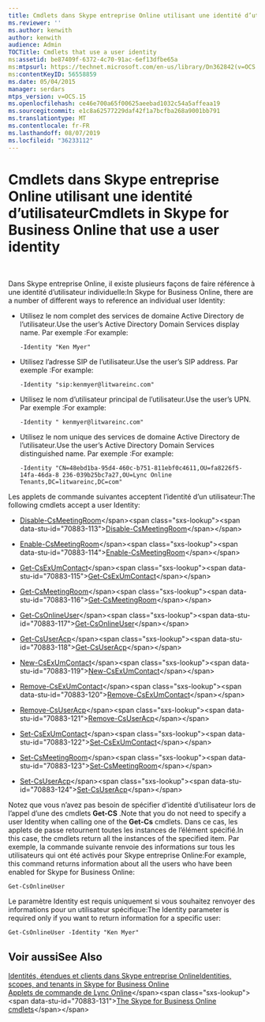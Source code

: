 ```yaml
---
title: Cmdlets dans Skype entreprise Online utilisant une identité d’utilisateur
ms.reviewer: ''
ms.author: kenwith
author: kenwith
audience: Admin
TOCTitle: Cmdlets that use a user identity
ms:assetid: be87409f-6372-4c70-91ac-6ef13dfbe65a
ms:mtpsurl: https://technet.microsoft.com/en-us/library/Dn362842(v=OCS.15)
ms:contentKeyID: 56558859
ms.date: 05/04/2015
manager: serdars
mtps_version: v=OCS.15
ms.openlocfilehash: ce46e700a65f00625aeebad1032c54a5affeaa19
ms.sourcegitcommit: e1c8a62577229daf42f1a7bcfba268a9001bb791
ms.translationtype: MT
ms.contentlocale: fr-FR
ms.lasthandoff: 08/07/2019
ms.locfileid: "36233112"
---
```

# <a name="cmdlets-in-skype-for-business-online-that-use-a-user-identity"></a><span data-ttu-id="70883-102">Cmdlets dans Skype entreprise Online utilisant une identité d’utilisateur</span><span class="sxs-lookup"><span data-stu-id="70883-102">Cmdlets in Skype for Business Online that use a user identity</span></span>

 


<span data-ttu-id="70883-103">Dans Skype entreprise Online, il existe plusieurs façons de faire référence à une identité d’utilisateur individuelle:</span><span class="sxs-lookup"><span data-stu-id="70883-103">In Skype for Business Online, there are a number of different ways to reference an individual user Identity:</span></span>

  - <span data-ttu-id="70883-104">Utilisez le nom complet des services de domaine Active Directory de l’utilisateur.</span><span class="sxs-lookup"><span data-stu-id="70883-104">Use the user’s Active Directory Domain Services display name.</span></span> <span data-ttu-id="70883-105">Par exemple :</span><span class="sxs-lookup"><span data-stu-id="70883-105">For example:</span></span>
    
        -Identity "Ken Myer"

  - <span data-ttu-id="70883-106">Utilisez l’adresse SIP de l’utilisateur.</span><span class="sxs-lookup"><span data-stu-id="70883-106">Use the user’s SIP address.</span></span> <span data-ttu-id="70883-107">Par exemple :</span><span class="sxs-lookup"><span data-stu-id="70883-107">For example:</span></span>
    
        -Identity "sip:kenmyer@litwareinc.com"

  - <span data-ttu-id="70883-108">Utilisez le nom d’utilisateur principal de l’utilisateur.</span><span class="sxs-lookup"><span data-stu-id="70883-108">Use the user’s UPN.</span></span> <span data-ttu-id="70883-109">Par exemple :</span><span class="sxs-lookup"><span data-stu-id="70883-109">For example:</span></span>
    
        -Identity " kenmyer@litwareinc.com"

  - <span data-ttu-id="70883-110">Utilisez le nom unique des services de domaine Active Directory de l’utilisateur.</span><span class="sxs-lookup"><span data-stu-id="70883-110">Use the user’s Active Directory Domain Services distinguished name.</span></span> <span data-ttu-id="70883-111">Par exemple :</span><span class="sxs-lookup"><span data-stu-id="70883-111">For example:</span></span>
    
        -Identity "CN=48ebd1ba-95d4-460c-b751-811ebf0c4611,OU=fa8226f5-14fa-46da-8 236-039b25bc7a27,OU=Lync Online Tenants,DC=litwareinc,DC=com"

<span data-ttu-id="70883-112">Les applets de commande suivantes acceptent l’identité d’un utilisateur:</span><span class="sxs-lookup"><span data-stu-id="70883-112">The following cmdlets accept a user Identity:</span></span>

  - <span data-ttu-id="70883-113">[Disable-CsMeetingRoom](https://technet.microsoft.com/en-us/library/jj204723\(v=ocs.15\))</span><span class="sxs-lookup"><span data-stu-id="70883-113">[Disable-CsMeetingRoom](https://technet.microsoft.com/en-us/library/jj204723\(v=ocs.15\))</span></span>

  - <span data-ttu-id="70883-114">[Enable-CsMeetingRoom](https://technet.microsoft.com/en-us/library/jj205062\(v=ocs.15\))</span><span class="sxs-lookup"><span data-stu-id="70883-114">[Enable-CsMeetingRoom](https://technet.microsoft.com/en-us/library/jj205062\(v=ocs.15\))</span></span>

  - <span data-ttu-id="70883-115">[Get-CsExUmContact](https://technet.microsoft.com/en-us/library/gg412725\(v=ocs.15\))</span><span class="sxs-lookup"><span data-stu-id="70883-115">[Get-CsExUmContact](https://technet.microsoft.com/en-us/library/gg412725\(v=ocs.15\))</span></span>

  - <span data-ttu-id="70883-116">[Get-CsMeetingRoom](https://technet.microsoft.com/en-us/library/jj205277\(v=ocs.15\))</span><span class="sxs-lookup"><span data-stu-id="70883-116">[Get-CsMeetingRoom](https://technet.microsoft.com/en-us/library/jj205277\(v=ocs.15\))</span></span>

  - <span data-ttu-id="70883-117">[Get-CsOnlineUser](https://technet.microsoft.com/en-us/library/jj994026\(v=ocs.15\))</span><span class="sxs-lookup"><span data-stu-id="70883-117">[Get-CsOnlineUser](https://technet.microsoft.com/en-us/library/jj994026\(v=ocs.15\))</span></span>

  - <span data-ttu-id="70883-118">[Get-CsUserAcp](https://technet.microsoft.com/en-us/library/gg398978\(v=ocs.15\))</span><span class="sxs-lookup"><span data-stu-id="70883-118">[Get-CsUserAcp](https://technet.microsoft.com/en-us/library/gg398978\(v=ocs.15\))</span></span>

  - <span data-ttu-id="70883-119">[New-CsExUmContact](https://technet.microsoft.com/en-us/library/gg398139\(v=ocs.15\))</span><span class="sxs-lookup"><span data-stu-id="70883-119">[New-CsExUmContact](https://technet.microsoft.com/en-us/library/gg398139\(v=ocs.15\))</span></span>

  - <span data-ttu-id="70883-120">[Remove-CsExUmContact](https://technet.microsoft.com/en-us/library/gg398946\(v=ocs.15\))</span><span class="sxs-lookup"><span data-stu-id="70883-120">[Remove-CsExUmContact](https://technet.microsoft.com/en-us/library/gg398946\(v=ocs.15\))</span></span>

  - <span data-ttu-id="70883-121">[Remove-CsUserAcp](https://technet.microsoft.com/en-us/library/gg398982\(v=ocs.15\))</span><span class="sxs-lookup"><span data-stu-id="70883-121">[Remove-CsUserAcp](https://technet.microsoft.com/en-us/library/gg398982\(v=ocs.15\))</span></span>

  - <span data-ttu-id="70883-122">[Set-CsExUmContact](https://technet.microsoft.com/en-us/library/gg412944\(v=ocs.15\))</span><span class="sxs-lookup"><span data-stu-id="70883-122">[Set-CsExUmContact](https://technet.microsoft.com/en-us/library/gg412944\(v=ocs.15\))</span></span>

  - <span data-ttu-id="70883-123">[Set-CsMeetingRoom](https://technet.microsoft.com/en-us/library/jj204831\(v=ocs.15\))</span><span class="sxs-lookup"><span data-stu-id="70883-123">[Set-CsMeetingRoom](https://technet.microsoft.com/en-us/library/jj204831\(v=ocs.15\))</span></span>

  - <span data-ttu-id="70883-124">[Set-CsUserAcp](https://technet.microsoft.com/en-us/library/gg413018\(v=ocs.15\))</span><span class="sxs-lookup"><span data-stu-id="70883-124">[Set-CsUserAcp](https://technet.microsoft.com/en-us/library/gg413018\(v=ocs.15\))</span></span>

<span data-ttu-id="70883-125">Notez que vous n’avez pas besoin de spécifier d’identité d’utilisateur lors de l’appel d’une des cmdlets **Get-CS** .</span><span class="sxs-lookup"><span data-stu-id="70883-125">Note that you do not need to specify a user Identity when calling one of the **Get-Cs** cmdlets.</span></span> <span data-ttu-id="70883-126">Dans ce cas, les applets de passe retournent toutes les instances de l’élément spécifié.</span><span class="sxs-lookup"><span data-stu-id="70883-126">In this case, the cmdlets return all the instances of the specified item.</span></span> <span data-ttu-id="70883-127">Par exemple, la commande suivante renvoie des informations sur tous les utilisateurs qui ont été activés pour Skype entreprise Online:</span><span class="sxs-lookup"><span data-stu-id="70883-127">For example, this command returns information about all the users who have been enabled for Skype for Business Online:</span></span>

    Get-CsOnlineUser

<span data-ttu-id="70883-128">Le paramètre Identity est requis uniquement si vous souhaitez renvoyer des informations pour un utilisateur spécifique:</span><span class="sxs-lookup"><span data-stu-id="70883-128">The Identity parameter is required only if you want to return information for a specific user:</span></span>

    Get-CsOnlineUser -Identity "Ken Myer"

## <a name="see-also"></a><span data-ttu-id="70883-129">Voir aussi</span><span class="sxs-lookup"><span data-stu-id="70883-129">See Also</span></span>


[<span data-ttu-id="70883-130">Identités, étendues et clients dans Skype entreprise Online</span><span class="sxs-lookup"><span data-stu-id="70883-130">Identities, scopes, and tenants in Skype for Business Online</span></span>](identities-scopes-and-tenants-in-skype-for-business-online.md)  
<span data-ttu-id="70883-131">[Applets de commande de Lync Online](https://technet.microsoft.com/en-us/library/dn362817\(v=ocs.15\))</span><span class="sxs-lookup"><span data-stu-id="70883-131">[The Skype for Business Online cmdlets](https://technet.microsoft.com/en-us/library/dn362817\(v=ocs.15\))</span></span>

